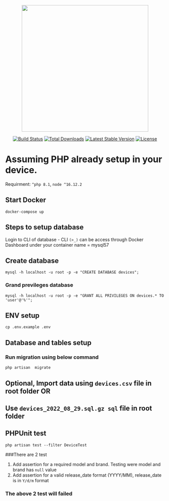 <p align="center"><a href="https://laravel.com" target="_blank"><img src="https://raw.githubusercontent.com/laravel/art/master/logo-lockup/5%20SVG/2%20CMYK/1%20Full%20Color/laravel-logolockup-cmyk-red.svg" width="400"></a></p>

<p align="center">
<a href="https://travis-ci.org/laravel/framework"><img src="https://travis-ci.org/laravel/framework.svg" alt="Build Status"></a>
<a href="https://packagist.org/packages/laravel/framework"><img src="https://img.shields.io/packagist/dt/laravel/framework" alt="Total Downloads"></a>
<a href="https://packagist.org/packages/laravel/framework"><img src="https://img.shields.io/packagist/v/laravel/framework" alt="Latest Stable Version"></a>
<a href="https://packagist.org/packages/laravel/framework"><img src="https://img.shields.io/packagist/l/laravel/framework" alt="License"></a>
</p>

# Assuming PHP already setup in your device.
Requirment: `^php 8.1`, `node ^16.12.2`

## Start Docker
   `docker-compose up`

## Steps to setup database
Login to CLI of database - CLI `(>_)` can be access through Docker Dashboard under your container name = mysql57

## Create database
`mysql -h localhost -u root -p -e "CREATE DATABASE devices";`

### Grand previleges database
`mysql -h localhost -u root -p -e "GRANT ALL PRIVILEGES ON devices.* TO 'user'@'%'";`

## ENV setup
   `cp .env.example .env`

## Database and tables setup
### Run migration using below command
   `php artisan  migrate`
## Optional, Import data using `devices.csv` file in root folder OR
## Use `devices_2022_08_29.sql.gz sql` file in root folder

## PHPUnit test
`php artisan test --filter DeviceTest`

###There are 2 test 
1. Add assertion for a required model and brand. Testing were model and brand has `null` value
2. Add assertion for a valid release_date format (YYYY/MM), release_date is in `Y/d/m` format

### The above 2 test will failed
